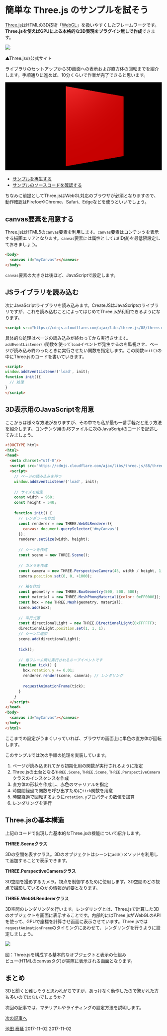 # 簡単な Three.js のサンプルを試そう

[Three.js](http://typescript.Three.js.com/)はHTMLの3D技術「[WebGL](http://ja.wikipedia.org/wiki/WebGL "WebGL - Wikipedia")」を扱いやすくしたフレームワークです。**Three.jsを使えばGPUによる本格的な3D表現をプラグイン無しで作成**できます。


![](https://ics.media/wp-content/uploads/2017/08/170704_webpack_site_three.png)

▲Three.jsの公式サイト

ライブラリのセットアップから3D画面への表示および直方体の回転までを紹介します。手順通りに進めば、10分くらいで作業が完了できると思います。

![](../imgs/quickstart.png)

- [サンプルを再生する](https://ics-creative.github.io/tutorial-three/samples/quickstart.html)
- [サンプルのソースコードを確認する](../samples/quickstart.html)

ちなみに前提としてThree.jsはWebGL対応のブラウザが必須となりますので、動作確認はFirefoxやChrome、Safari、Edgeなどを使うといいでしょう。

## canvas要素を用意する

Three.jsはHTML5の`canvas`要素を利用します。`canvas`要素はコンテンツを表示する描画エリアとなります。`canvas`要素には属性として`id`(ID値)を最低限設定しておきましょう。

```html
<body>
  <canvas id="myCanvas"></canvas>
</body>
```

`canvas`要素の大きさは後ほど、JavaScriptで設定します。


## JSライブラリを読み込む


次にJavaScriptライブラリを読み込みます。CreateJSはJavaScriptのライブラリですが、これを読み込むことによってはじめてThree.jsが利用できるようになります。

```html
<script src="https://cdnjs.cloudflare.com/ajax/libs/three.js/88/three.min.js"></script>
```

具体的な処理はページの読み込みが終わってから実行させます。`addEventListener()`関数を使って`load`イベントが発生するのを監視させ、ページが読み込み終わったときに実行させたい関数を指定します。この関数`init()`の中にThree.jsのコードを書いていきます。

```html
<script>
window.addEventListener('load', init);
function init(){
  // 処理
}
</script>
```




## 3D表示用のJavaScriptを用意

ここからは様々な方法がありますが、その中でも私が最も一番手軽だと思う方法を紹介します。コンテンツ用のJSファイルに次のJavaScriptのコードを記述してみましょう。

```html
<!DOCTYPE html>
<html>
<head>
  <meta charset="utf-8"/>
  <script src="https://cdnjs.cloudflare.com/ajax/libs/three.js/88/three.min.js"></script>
  <script>
    // ページの読み込みを待つ
    window.addEventListener('load', init);

    // サイズを指定
    const width = 960;
    const height = 540;

    function init() {
      // レンダラーを作成
      const renderer = new THREE.WebGLRenderer({
        canvas: document.querySelector('#myCanvas')
      });
      renderer.setSize(width, height);

      // シーンを作成
      const scene = new THREE.Scene();

      // カメラを作成
      const camera = new THREE.PerspectiveCamera(45, width / height, 1, 10000);
      camera.position.set(0, 0, +1000);

      // 箱を作成
      const geometry = new THREE.BoxGeometry(500, 500, 500);
      const material = new THREE.MeshPhongMaterial({color: 0xFF0000});
      const box = new THREE.Mesh(geometry, material);
      scene.add(box);

      // 平行光源
      const directionalLight = new THREE.DirectionalLight(0xFFFFFF);
      directionalLight.position.set(1, 1, 1);
      // シーンに追加
      scene.add(directionalLight);

      tick();

      // 毎フレーム時に実行されるループイベントです
      function tick() {
        box.rotation.y += 0.01;
        renderer.render(scene, camera); // レンダリング

        requestAnimationFrame(tick);
      }
    }
  </script>
</head>
<body>
  <canvas id="myCanvas"></canvas>
</body>
</html>
```

ここまでの設定がうまくいっていれば、ブラウザの画面上に単色の直方体が回転します。


このサンプルでは次の手順の処理を実装しています。

1.  ページが読み込まれてから初期化用の関数が実行されるように指定
2.  Three.jsの土台となる`THREE.Scene`, `THREE.Scene`, `THREE.PerspectiveCamera`クラスのインスタンスを作成
3.  直方体の形状を作成し、赤色のマテリアルを指定
4.  時間間経過で関数を呼び出すために`tick`関数を用意
5.  時間経過で回転するように`rotation.y`プロパティの数値を加算
6.  レンダリングを実行

## Three.jsの基本構造

上記のコードで出現した基本的なThree.jsの機能について紹介します。


**THREE.Sceneクラス**

3Dの空間を表すクラス。3Dのオブジェクトはシーンに`add()`メソッドを利用して追加することで表示できます。

**THREE.PerspectiveCameraクラス**

3D空間を撮影するカメラ。視点を制御するために使用します。3D空間のどの視点で撮影しているのかの情報が必要となります。


**THREE.WebGLRendererクラス**

3D空間のレンダリングを行います。レンダリングとは、Three.jsで計算した3Dのオブジェクトを画面に表示することです。内部的にはThree.jsがWebGLのAPIを使って、GPUで座標を計算させ画面に表示させています。Three.jsでは`requestAnimationFrame`のタイミングにあわせて、レンダリングを行うように設定しましょう。


![](https://ics.media/wp-content/uploads/2017/01/concept.png)


図：Three.jsを構成する基本的なオブジェクトと表示の仕組み  
ビュー(HTMLのcanvasタグ)が実際に表示される画面となります。



## まとめ

3Dと聞くと難しそうと思われがちですが、あっけなく動作したので驚かれた方も多いのではないでしょうか？


次回の記事では、マテリアルやライティングの設定方法を説明します。

[次の記事へ](material_basic.md)


<article-author>[池田 泰延](https://twitter.com/clockmaker)</article-author>
<article-date-published>2017-11-02</article-date-published>
<article-date-modified>2017-11-02</article-date-modified>